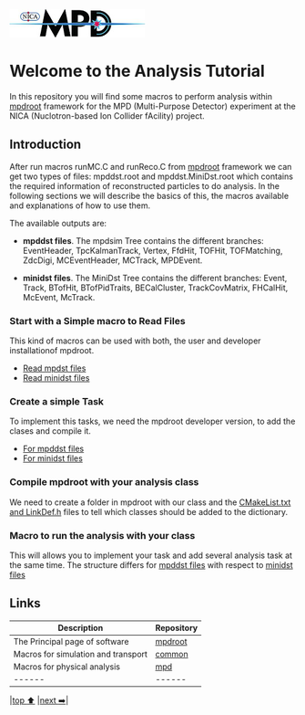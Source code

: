 
<img src="mpd-logo_v2_small.png">

# Welcome to the Analysis Tutorial

In this repository you will find some macros to perform analysis within [mpdroot](http://mpdroot.jinr.ru) framework for the MPD (Multi-Purpose Detector) experiment at the NICA (Nuclotron-based Ion Collider fAcility) project. 

## Introduction

After run macros runMC.C and runReco.C from [mpdroot](https://git.jinr.ru/nica/mpdroot/-/tree/dev/macros/common) framework we can get two types of files: mpddst.root and mpddst.MiniDst.root which contains the required information of reconstructed particles to do analysis. In the following sections we will describe the basics of this, the macros available and explanations of how to use them.

The available outputs are: 

 * **mpddst files**. The mpdsim Tree contains the different branches: EventHeader, TpcKalmanTrack, Vertex, FfdHit, TOFHit, TOFMatching, ZdcDigi, MCEventHeader, MCTrack, MPDEvent.


 * **minidst files**. The MiniDst Tree contains the different branches: Event, Track, BTofHit, BTofPidTraits, BECalCluster, TrackCovMatrix, FHCalHit, McEvent, McTrack. 

### Start with a Simple macro to Read Files

This kind of macros can be used with both, the user and developer installationof mpdroot.

 * [Read mpdst files](simpleRead/mpddst)
 * [Read minidst files](simpleRead/minidst)

### Create a simple Task

To implement this tasks, we need the mpdroot developer version, to add the clases and compile it.

 * [For mpddst files](mpddstm)
 * [For minidst files](minidstm)

### Compile mpdroot with your analysis class

We need to create a folder in mpdroot with our class and the [CMakeList.txt and LinkDef.h](mpddstm/dictionary.md) files to tell which classes should be added to the dictionary.

### Macro to run the analysis with your class

This will allows you to implement your task and add several analysis task at the same time. The structure differs for [mpddst files](mpddstm/runmacro.md) with respect to [minidst files](minidstm/runmacro.md)


## Links
|Description|Repository|
|------|------|
|The Principal page of software|[mpdroot](http://mpdroot.jinr.ru/)
|Macros for simulation and transport|[common](https://git.jinr.ru/nica/mpdroot/-/tree/dev/macros/common)|
|Macros for physical analysis|[mpd](https://git.jinr.ru/nica/mpdroot/-/tree/dev/macro/physical_analysis)|
|------|------|


|[top :arrow_up:](https://github.com/iamaldonado/Macros_ANA) |[next :arrow_right:](simpleRead/mpddst/README.md)|

